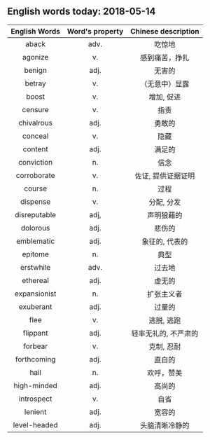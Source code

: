 ## English words today: 2018-05-14

| English Words | Word's property | Chinese description |
| :-----------: | :-------------: | :-----------------: |
| aback | adv. | 吃惊地 |
| agonize | v. | 感到痛苦，挣扎 |
| benign | adj. | 无害的 |
| betray | v. | （无意中）显露 |
| boost | v. | 增加, 促进 |
| censure | v. | 指责 |
| chivalrous | adj. | 勇敢的 |
| conceal | v. | 隐藏 |
| content | adj. | 满足的 |
| conviction | n.  | 信念 |
| corroborate | v. | 佐证, 提供证据证明 |
| course | n. | 过程 |
| dispense | v. | 分配, 分发 |
| disreputable | adj,  | 声明狼藉的 |
| dolorous | adj. | 悲伤的 |
| emblematic | adj. | 象征的, 代表的 |
| epitome | n. | 典型 |
| erstwhile | adv. | 过去地 |
| ethereal | adj. | 虚无的 |
| expansionist | n. | 扩张主义者 |
| exuberant  | adj. | 过量的 |
| flee | v. | 逃脱, 逃跑 |
| flippant | adj. | 轻率无礼的, 不严肃的 |
| forbear | v. | 克制, 忍耐 |
| forthcoming | adj. | 直白的 |
| hail | n. | 欢呼，赞美 |
| high-minded | adj. | 高尚的 |
| introspect | v.  | 自省 |
| lenient | adj. | 宽容的 |
| level-headed | adj. | 头脑清晰冷静的 |
